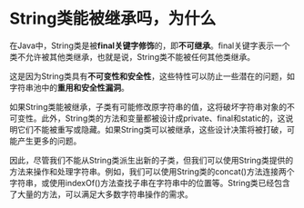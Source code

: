# String类能被继承吗，为什么

在Java中，String类是被**final关键字修饰**的，即**不可继承**。final关键字表示一个类不允许被其他类继承，也就是说，String类不能被任何其他类继承。

这是因为String类具有**不可变性和安全性**，这些特性可以防止一些潜在的问题，如字符串池中的**重用和安全性漏洞**。

如果String类能被继承，子类有可能修改原字符串的值，这将破坏字符串对象的不可变性。此外，String类的方法和变量都被设计成private、final和static的，这说明它们不能被重写或隐藏。如果String类可以被继承，这些设计决策将被打破，可能产生更多的问题。

因此，尽管我们不能从String类派生出新的子类，但我们可以使用String类提供的方法来操作和处理字符串。例如，我们可以使用String类的concat()方法连接两个字符串，或使用indexOf()方法查找子串在字符串中的位置等。String类已经包含了大量的方法，可以满足大多数字符串操作的需求。
